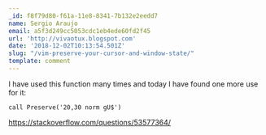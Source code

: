 ```yaml
---
_id: f8f79d80-f61a-11e8-8341-7b132e2eedd7
name: Sergio Araujo
email: a5f3d249cc5053cdc1eb4ede60fd2f45
url: 'http://vivaotux.blogspot.com'
date: '2018-12-02T10:13:54.501Z'
slug: "/vim-preserve-your-cursor-and-window-state/"
template: comment
---
```


I have used this function many times and today I have found one more use for
it:

```vim
call Preserve('20,30 norm gU$')
```

<https://stackoverflow.com/questions/53577364/>
